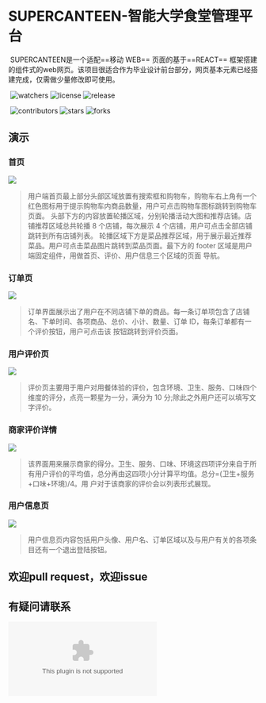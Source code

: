 #  SUPERCANTEEN-智能大学食堂管理平台

​      SUPERCANTEEN是一个适配==移动 WEB== 页面的基于==REACT== 框架搭建的组件式的web网页。该项目很适合作为毕业设计前台部分，网页基本元素已经搭建完成，仅需做少量修改即可使用。

​                                   ![watchers](https://badgen.net/github/watchers/Hunnyisme/supercanteen-nextjs?icon=github)   ![license](https://badgen.net/github/license/Hunnyisme/supercanteen-nextjs)  ![release](https://badgen.net/github/releases/Hunnyisme/supercanteen-nextjs) 

​                                    ![contributors](https://badgen.net/github/contributors/Hunnyisme/supercanteen-nextjs)     ![stars](https://badgen.net/github/stars/Hunnyisme/supercanteen-nextjs)       ![forks](https://badgen.net/github/forks/Hunnyisme/supercanteen-nextjs)

## 演示

### 首页

![](https://gitee.com/jetchill/drawing-bed/raw/master/202405101515108.png)

>用户端首页最上部分头部区域放置有搜索框和购物车，购物车右上角有一个红色图标用于提示购物车内商品数量，用户可点击购物车图标跳转到购物车页面。 头部下方的内容放置轮播区域，分别轮播活动大图和推荐店铺。店铺推荐区域总共轮播 8 个店铺，每次展示 4 个店铺，用户可点击全部店铺跳转到所有店铺列表。 轮播区域下方是菜品推荐区域，用于展示最近推荐菜品。用户可点击菜品图片跳转到菜品页面。最下方的 footer 区域是用户端固定组件，用做首页、评价、用户信息三个区域的页面 导航。

### 订单页

![](https://gitee.com/jetchill/drawing-bed/raw/master/202405101518338.png)

>订单界面展示出了用户在不同店铺下单的商品。每一条订单项包含了店铺名、下单时间、各项商品、总价、小计、数量、订单 ID，每条订单都有一个评价按钮，用户可点击该 按钮跳转到评价页面。

### 用户评价页

![](https://gitee.com/jetchill/drawing-bed/raw/master/202405101522731.png)

>评价页主要用于用户对用餐体验的评价，包含环境、卫生、服务、口味四个维度的评分，点亮一颗星为一分，满分为 10 分;除此之外用户还可以填写文字评价。

### 商家评价详情

![](https://gitee.com/jetchill/drawing-bed/raw/master/202405101524805.png)

>该界面用来展示商家的得分。卫生、服务、口味、环境这四项评分来自于所有用户评价的平均值，总分再由这四项小分计算平均值。总分=(卫生+服务+口味+环境)/4。用 户对于该商家的评价会以列表形式展现。

### 用户信息页

![](https://gitee.com/jetchill/drawing-bed/raw/master/202405101526818.png)

>用户信息页内容包括用户头像、用户名、订单区域以及与用户有关的各项条目还有一个退出登陆按钮。

## 欢迎pull request，欢迎issue

## 有疑问请联系

![mail](https://badgen.net/static/email/qzj_personal@outlook.com)



